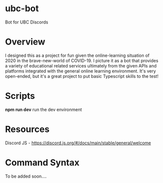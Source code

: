 # ubc-bot
Bot for UBC Discords

# Overview
I designed this as a project for fun given the online-learning situation of 2020 in the brave-new-world of COVID-19.  I picture it as a bot that provides a variety of educational related services ultimately from the given APIs and platforms integrated with the general online learning environment.  It's very open-ended, but it's a great project to put basic Typescript skills to the test!

# Scripts
**npm run dev** run the dev environment

# Resources
Discord JS - https://discord.js.org/#/docs/main/stable/general/welcome

# Command Syntax
To be added soon....
